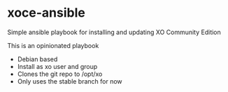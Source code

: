 # xoce-ansible
Simple ansible playbook for installing and updating XO Community Edition

This is an opinionated playbook

* Debian based
* Install as xo user and group
* Clones the git repo to /opt/xo
* Only uses the stable branch for now